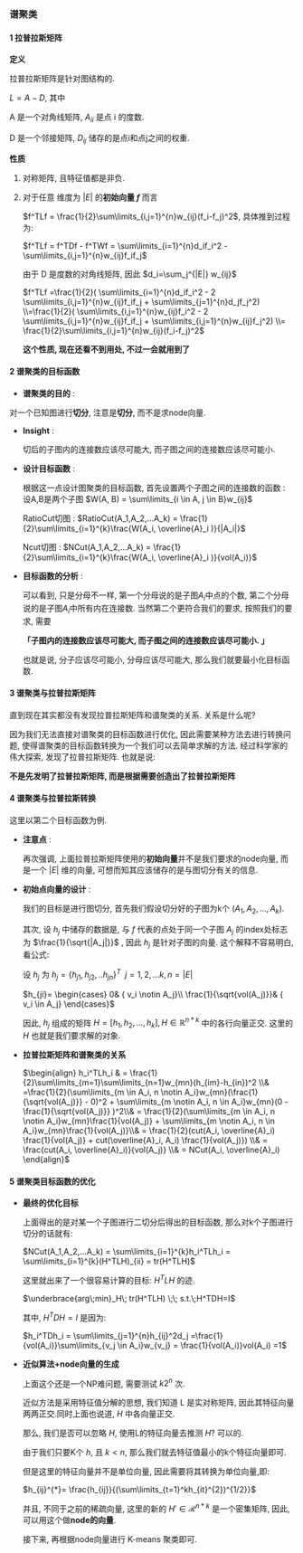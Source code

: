 
### 谱聚类



#### 1 拉普拉斯矩阵

**定义**

拉普拉斯矩阵是针对图结构的.

$L=A-D$, 其中 

A 是一个对角线矩阵, $A_{ii}$ 是点 i 的度数. 

D 是一个邻接矩阵, $D_{ij}$ 储存的是点i和点j之间的权重.

**性质**

1. 对称矩阵, 且特征值都是非负.

2. 对于任意 维度为 $|E|$ 的**初始向量 $f$** 而言 

   $f^TLf = \frac{1}{2}\sum\limits_{i,j=1}^{n}w_{ij}(f_i-f_j)^2$, 具体推到过程为:

   $f^TLf = f^TDf - f^TWf = \sum\limits_{i=1}^{n}d_if_i^2 - \sum\limits_{i,j=1}^{n}w_{ij}f_if_j$

   由于 D 是度数的对角线矩阵, 因此 $d_i=\sum_j^{|E|} w_{ij}$

   $f^TLf =\frac{1}{2}( \sum\limits_{i=1}^{n}d_if_i^2 - 2 \sum\limits_{i,j=1}^{n}w_{ij}f_if_j + \sum\limits_{j=1}^{n}d_jf_j^2) \\=\frac{1}{2}( \sum\limits_{i,j=1}^{n}w_{ij}f_i^2 - 2 \sum\limits_{i,j=1}^{n}w_{ij}f_if_j + \sum\limits_{i,j=1}^{n}w_{ij}f_j^2) \\= \frac{1}{2}\sum\limits_{i,j=1}^{n}w_{ij}(f_i-f_j)^2$

   **这个性质, 现在还看不到用处, 不过一会就用到了**

#### 2 谱聚类的目标函数

-  **谱聚类的目的** : 

  对一个已知图进行**切分**, 注意是**切分**, 而不是求node向量.

- **Insight** : 

  切后的子图内的连接数应该尽可能大, 而子图之间的连接数应该尽可能小.  

- **设计目标函数** : 

  根据这一点设计图聚类的目标函数, 首先设置两个子图之间的连接数的函数 : 设A,B是两个子图  $W(A, B) = \sum\limits_{i \in A, j \in B}w_{ij}$

  RatioCut切图 : $RatioCut(A_1,A_2,...A_k) = \frac{1}{2}\sum\limits_{i=1}^{k}\frac{W(A_i, \overline{A}_i )}{|A_i|}$

  Ncut切图 : $NCut(A_1,A_2,...A_k) = \frac{1}{2}\sum\limits_{i=1}^{k}\frac{W(A_i, \overline{A}_i )}{vol(A_i)}$

- **目标函数的分析** : 

  可以看到, 只是分母不一样, 第一个分母说的是子图$A_i$中点的个数, 第二个分母说的是子图$A_i$中所有内在连接数. 当然第二个更符合我们的要求, 按照我们的要求, 需要

  **「子图内的连接数应该尽可能大, 而子图之间的连接数应该尽可能小.  」**

  也就是说, 分子应该尽可能小, 分母应该尽可能大, 那么我们就要最小化目标函数.

#### 3 谱聚类与拉普拉斯矩阵

直到现在其实都没有发现拉普拉斯矩阵和谱聚类的关系. 关系是什么呢?

因为我们无法直接对谱聚类的目标函数进行优化, 因此需要某种方法去进行转换问题, 使得谱聚类的目标函数转换为一个我们可以去简单求解的方法. 经过科学家的伟大探索, 发现了拉普拉斯矩阵. 也就是说:

**不是先发明了拉普拉斯矩阵, 而是根据需要创造出了拉普拉斯矩阵**

#### 4 谱聚类与拉普拉斯转换

这里以第二个目标函数为例.

- **注意点** : 

  再次强调, 上面拉普拉斯矩阵使用的**初始向量**并不是我们要求的node向量, 而是一个 $|E|$ 维的向量, 可想而知其应该储存的是与图切分有关的信息.

- **初始点向量的设计** : 

  我们的目标是进行图切分, 首先我们假设切分好的子图为k个 $(A_1,A_2,...,A_k)$.

  其次, 设 $h_j$ 中储存的数据是, 与 $f$ 代表的点处于同一个子图 $A_j$ 的index处标志为 $\frac{1}{\sqrt{|A_j|}}$  , 因此 $h_j$ 是针对子图的向量. 这个解释不容易明白, 看公式:

  设 $h_j$ 为 $h_j =\{h_{j1}, h_{j2},..h_{jn}\}^T\; \ j =1,2,...k,n=|E|$

  $h_{ji}= \begin{cases} 0& { v_i \notin A_j}\\ \frac{1}{\sqrt{vol(A_j)}}& { v_i \in A_j} \end{cases}$

  因此, $h_j$ 组成的矩阵 $H=[h_1,h_2,...,h_k], H\in \mathbb{R}^{n*k}$ 中的各行向量正交. 这里的 $H$ 也就是我们要求解的对象.

- **拉普拉斯矩阵和谱聚类的关系**

  $\begin{align} h_i^TLh_i & = \frac{1}{2}\sum\limits_{m=1}\sum\limits_{n=1}w_{mn}(h_{im}-h_{in})^2 \\& =\frac{1}{2}(\sum\limits_{m \in A_i, n \notin A_i}w_{mn}(\frac{1}{\sqrt{vol(A_j)}} - 0)^2 +  \sum\limits_{m \notin A_i, n \in A_i}w_{mn}(0 - \frac{1}{\sqrt{vol(A_j)}} )^2\\& = \frac{1}{2}(\sum\limits_{m \in A_i, n \notin A_i}w_{mn}\frac{1}{vol(A_j)} +  \sum\limits_{m \notin A_i, n \in A_i}w_{mn}\frac{1}{vol(A_j)}\\& = \frac{1}{2}(cut(A_i, \overline{A}_i) \frac{1}{vol(A_j)} + cut(\overline{A}_i, A_i) \frac{1}{vol(A_j)}) \\& =  \frac{cut(A_i, \overline{A}_i)}{vol(A_j)} \\& = NCut(A_i, \overline{A}_i) \end{align}$

#### 5 谱聚类目标函数的优化

- **最终的优化目标**

  上面得出的是对某一个子图进行二切分后得出的目标函数, 那么对k个子图进行切分的话就有:

  $NCut(A_1,A_2,...A_k) = \sum\limits_{i=1}^{k}h_i^TLh_i = \sum\limits_{i=1}^{k}(H^TLH)_{ii} = tr(H^TLH)$

  这里就出来了一个很容易计算的目标: $H^TLH$ 的迹.

  $\underbrace{arg\;min}_H\; tr(H^TLH) \;\; s.t.\;H^TDH=I$

  其中, $H^TDH=I$ 是因为:

  $h_i^TDh_i = \sum\limits_{j=1}^{n}h_{ij}^2d_j =\frac{1}{vol(A_i)}\sum\limits_{v_j \in A_i}w_{v_j} = \frac{1}{vol(A_i)}vol(A_i) =1$

- **近似算法+node向量的生成**

  上面这个还是一个NP难问题, 需要测试 $k2^n$ 次.

  近似方法是采用特征值分解的思想, 我们知道 L 是实对称矩阵, 因此其特征向量两两正交.同时上面也说道, $H$ 中各向量正交.

  那么, 我们是否可以忽略 $H$, 使用L的特征向量去推测 $H$? 可以的.

  由于我们只要K个 $h$, 且 $k<n$, 那么我们就去特征值最小的k个特征向量即可.

  但是这里的特征向量并不是单位向量, 因此需要将其转换为单位向量,即:

  $h_{ij}^{*}= \frac{h_{ij}}{(\sum\limits_{t=1}^kh_{it}^{2})^{1/2}}$

  并且, 不同于之前的稀疏向量, 这里的新的 $H'\in \mathcal{R}^{n*k}$ 是一个密集矩阵, 因此, 可以用这个做**node的向量**.

  接下来, 再根据node向量进行 K-means 聚类即可.